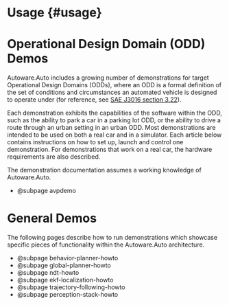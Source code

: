 Usage {#usage}
=====

# Operational Design Domain (ODD) Demos

Autoware.Auto includes a growing number of demonstrations for target Operational Design Domains (ODDs), where an ODD is a formal definition of the set of conditions and circumstances an automated vehicle is designed to operate under (for reference, see [SAE J3016 section 3.22](https://www.sae.org/standards/content/j3016_201806/)).

Each demonstration exhibits the capabilities of the software within the ODD, such as the ability to park a car in a parking lot ODD, or the ability to drive a route through an urban setting in an urban ODD.
Most demonstrations are intended to be used on both a real car and in a simulator.
Each article below contains instructions on how to set up, launch and control one demonstration.
For demonstrations that work on a real car, the hardware requirements are also described.

The demonstration documentation assumes a working knowledge of Autoware.Auto.

- @subpage avpdemo

# General Demos

The following pages describe how to run demonstrations which showcase specific pieces of functionality within the Autoware.Auto architecture.

- @subpage behavior-planner-howto
- @subpage global-planner-howto
- @subpage ndt-howto
- @subpage ekf-localization-howto
- @subpage trajectory-following-howto
- @subpage perception-stack-howto
